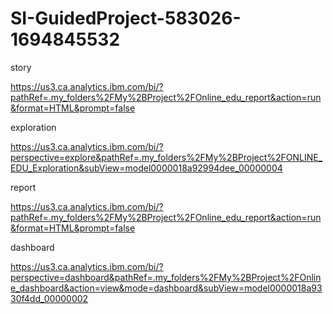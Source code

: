 # SI-GuidedProject-583026-1694845532

story

https://us3.ca.analytics.ibm.com/bi/?pathRef=.my_folders%2FMy%2BProject%2FOnline_edu_report&action=run&format=HTML&prompt=false

exploration

https://us3.ca.analytics.ibm.com/bi/?perspective=explore&pathRef=.my_folders%2FMy%2BProject%2FONLINE_EDU_Exploration&subView=model0000018a92994dee_00000004

report

https://us3.ca.analytics.ibm.com/bi/?pathRef=.my_folders%2FMy%2BProject%2FOnline_edu_report&action=run&format=HTML&prompt=false


dashboard

https://us3.ca.analytics.ibm.com/bi/?perspective=dashboard&pathRef=.my_folders%2FMy%2BProject%2FOnline_dashboard&action=view&mode=dashboard&subView=model0000018a9330f4dd_00000002
